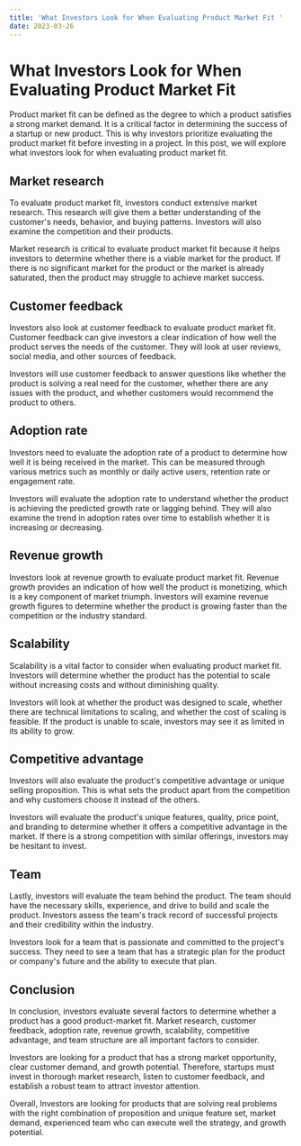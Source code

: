 ```yaml
---
title: 'What Investors Look for When Evaluating Product Market Fit '
date: 2023-03-26
---
```


# What Investors Look for When Evaluating Product Market Fit

Product market fit can be defined as the degree to which a product satisfies a strong market demand. It is a critical factor in determining the success of a startup or new product. This is why investors prioritize evaluating the product market fit before investing in a project. In this post, we will explore what investors look for when evaluating product market fit.

## Market research

To evaluate product market fit, investors conduct extensive market research. This research will give them a better understanding of the customer's needs, behavior, and buying patterns. Investors will also examine the competition and their products.

Market research is critical to evaluate product market fit because it helps investors to determine whether there is a viable market for the product. If there is no significant market for the product or the market is already saturated, then the product may struggle to achieve market success.

## Customer feedback

Investors also look at customer feedback to evaluate product market fit. Customer feedback can give investors a clear indication of how well the product serves the needs of the customer. They will look at user reviews, social media, and other sources of feedback.

Investors will use customer feedback to answer questions like whether the product is solving a real need for the customer, whether there are any issues with the product, and whether customers would recommend the product to others.

## Adoption rate

Investors need to evaluate the adoption rate of a product to determine how well it is being received in the market. This can be measured through various metrics such as monthly or daily active users, retention rate or engagement rate.

Investors will evaluate the adoption rate to understand whether the product is achieving the predicted growth rate or lagging behind. They will also examine the trend in adoption rates over time to establish whether it is increasing or decreasing.

## Revenue growth

Investors look at revenue growth to evaluate product market fit. Revenue growth provides an indication of how well the product is monetizing, which is a key component of market triumph. Investors will examine revenue growth figures to determine whether the product is growing faster than the competition or the industry standard.

## Scalability

Scalability is a vital factor to consider when evaluating product market fit. Investors will determine whether the product has the potential to scale without increasing costs and without diminishing quality.

Investors will look at whether the product was designed to scale, whether there are technical limitations to scaling, and whether the cost of scaling is feasible. If the product is unable to scale, investors may see it as limited in its ability to grow.

## Competitive advantage

Investors will also evaluate the product's competitive advantage or unique selling proposition. This is what sets the product apart from the competition and why customers choose it instead of the others.

Investors will evaluate the product's unique features, quality, price point, and branding to determine whether it offers a competitive advantage in the market. If there is a strong competition with similar offerings, investors may be hesitant to invest.

## Team

Lastly, investors will evaluate the team behind the product. The team should have the necessary skills, experience, and drive to build and scale the product. Investors assess the team's track record of successful projects and their credibility within the industry.

Investors look for a team that is passionate and committed to the project's success. They need to see a team that has a strategic plan for the product or company's future and the ability to execute that plan.

## Conclusion

In conclusion, investors evaluate several factors to determine whether a product has a good product-market fit. Market research, customer feedback, adoption rate, revenue growth, scalability, competitive advantage, and team structure are all important factors to consider.

Investors are looking for a product that has a strong market opportunity, clear customer demand, and growth potential. Therefore, startups must invest in thorough market research, listen to customer feedback, and establish a robust team to attract investor attention.

Overall, Investors are looking for products that are solving real problems with the right combination of proposition and unique feature set, market demand, experienced team who can execute well the strategy, and growth potential.
